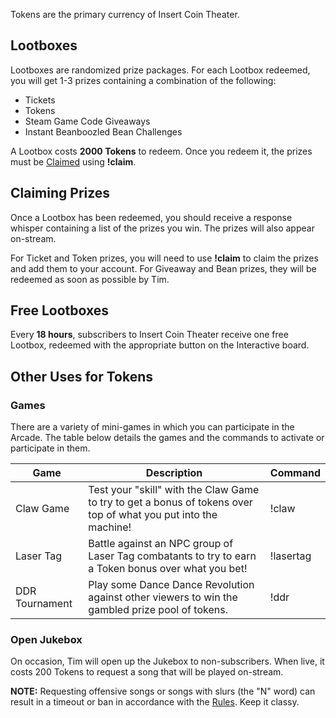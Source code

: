 Tokens are the primary currency of Insert Coin Theater.

## Lootboxes

Lootboxes are randomized prize packages. For each Lootbox redeemed, you will get 1-3 prizes containing a combination of the following:

* Tickets
* Tokens
* Steam Game Code Giveaways
* Instant Beanboozled Bean Challenges

A Lootbox costs **2000 Tokens** to redeem. Once you redeem it, the prizes must be [Claimed](#claiming-prizes) using **!claim**.

## Claiming Prizes

Once a Lootbox has been redeemed, you should receive a response whisper containing a list of the prizes you win. The prizes will also appear on-stream.

For Ticket and Token prizes, you will need to use **!claim** to claim the prizes and add them to your account. For Giveaway and Bean prizes, they will be redeemed as soon as possible by Tim.

## Free Lootboxes

Every **18 hours**, subscribers to Insert Coin Theater receive one free Lootbox, redeemed with the appropriate button on the Interactive board.

## Other Uses for Tokens

### Games

There are a variety of mini-games in which you can participate in the Arcade. The table below details the games and the commands to activate or participate in them.

| Game | Description | Command |
| ------------ | ------------- | ------------ |
| Claw Game | Test your "skill" with the Claw Game to try to get a bonus of tokens over top of what you put into the machine!  | !claw <tokens amount> |
| Laser Tag | Battle against an NPC group of Laser Tag combatants to try to earn a Token bonus over what you bet! | !lasertag <tokens amount> |
| DDR Tournament | Play some Dance Dance Revolution against other viewers to win the gambled prize pool of tokens. | !ddr <tokens amount> |

### Open Jukebox

On occasion, Tim will open up the Jukebox to non-subscribers. When live, it costs 200 Tokens to request a song that will be played on-stream.

**NOTE:** Requesting offensive songs or songs with slurs (the "N" word) can result in a timeout or ban in accordance with the [Rules](rules.md). Keep it classy.